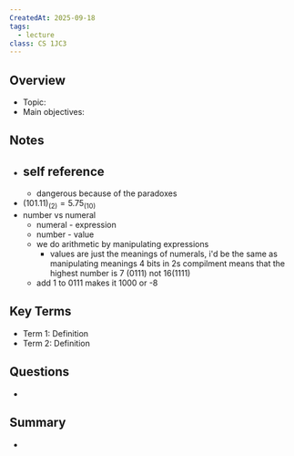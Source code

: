 ```yaml
---
CreatedAt: 2025-09-18
tags:
  - lecture
class: CS 1JC3
---
```

## Overview
- Topic:
- Main objectives:

## Notes
- self reference
	- 
	- dangerous because of the paradoxes
- $(101.11)_{(2)} = 5.75_{(10)}$
- number vs numeral
	- numeral - expression
	- number - value
	- we do arithmetic by manipulating expressions 
		- values are just the meanings of numerals, i'd be the same as manipulating meanings
4 bits in 2s compilment means that the highest number is 7 (0111) not 16(1111)
	- add 1 to 0111 makes it 1000 or -8

## Key Terms
- Term 1: Definition
- Term 2: Definition

## Questions
- 

## Summary
- 
